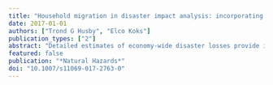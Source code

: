 ```yaml
---
title: "Household migration in disaster impact analysis: incorporating behavioural responses to risk"
date: 2017-01-01
authors: ["Trond G Husby", "Elco Koks"]
publication_types: ["2"]
abstract: "Detailed estimates of economy-wide disaster losses provide important inputs for disaster risk management. The most common models used to estimate losses are input–output (IO) and computable general equilibrium (CGE) models. A key strength of these models is their ability to capture the ripple effects, whereby the impacts of a disaster are transmitted to regions and sectors that are not directly affected by the event. One important transmission channel is household migration. Changes in the spatial distribution of people are likely to have substantial impacts on local labour and housing markets. In this paper, we argue that IO and CGE models suffer from limitations in representing household migration under disaster risk. We suggest combining IO and CGE models with agent-based models to improve the representation of migration in disaster impact analysis."
featured: false
publication: "*Natural Hazards*"
doi: "10.1007/s11069-017-2763-0"
---
```


